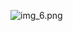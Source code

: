 [comment]: <> (用PHP实现《剑指offer》中的题目)

[comment]: <> (到后面直接刷的leetcode的题)

[comment]: <> (算法导论里面的算法)

[comment]: <> (目录)

[comment]: <> (    ：的是《剑指offer》,（9，10不是，他们是leetcode的，不过跟leetcode的id对不上）)

[comment]: <> (    . 的是 leetcode的（能对上id）)






![img_6.png](img_6.png)
